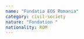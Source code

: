 ```yaml
---
name: "Fundatia EOS Romania"
category: civil-society
nature: "Fondation "
nationality: ROM
---
```

    